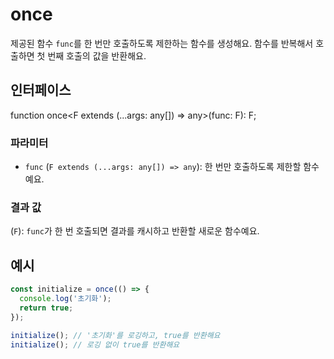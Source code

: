 # once

제공된 함수 `func`를 한 번만 호출하도록 제한하는 함수를 생성해요.
함수를 반복해서 호출하면 첫 번째 호출의 값을 반환해요.

## 인터페이스

function once<F extends (...args: any[]) => any>(func: F): F;

### 파라미터

- `func` (`F extends (...args: any[]) => any`): 한 번만 호출하도록 제한할 함수예요.

### 결과 값

(`F`): `func`가 한 번 호출되면 결과를 캐시하고 반환할 새로운 함수예요.

## 예시

```typescript
const initialize = once(() => {
  console.log('초기화');
  return true;
});

initialize(); // '초기화'를 로깅하고, true를 반환해요
initialize(); // 로깅 없이 true를 반환해요
```
